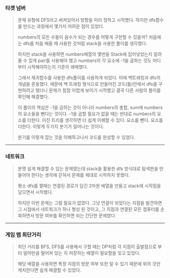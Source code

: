 ### 타겟 넘버

> 문제 유형에 DFS라고 써져있어서 방향을 미리 정하고 시작헀다. 하지만 dfs함수를 만드는 과정에서 몇가지 어려운 점이 있었다.
>
> numbers의 모든 수들이 음수가 되는 경우를 어떻게 구현할 수 있을까? 처음에는 dfs를 처음 배울 때 사용한 것처럼 stack을 사용한 풀이를 생각했다.
>
> 하지만 stack을 사용하면 numbers배열의 몇번을 Stack에 집어넣었는지 알려줄 수 있게 pair를 사용해야 했고 numbers의 각 요소에 -1을 곱하는 것도 어디부터 시작해야하는지 기준이 애매했다.
>
> 그래서 재귀함수를 사용한 dfs풀이를 사용하게 되었다. 이때 백트래킹과 dfs의 개념을 혼동했다. 때문에 백 트래킹 형식으로 만들어진 코드(틀)안에서 dfs를 구현하려고 했더니 문제가 점점 어렵게 보이기 시작헀고 결국 다른 사람의 풀이를 확인해 해결했다.
>
> 이 풀이의 핵심은 -1을 곱하는 것이 아니라 numbers의 총합, sum에 numbers의 요소들을 뺀다는 것이다. -1을 곱할 필요가 없을 때는 반대로 numbers의 요소를 더한다.
> 이진 트리를 생각하면 더 쉽게 이해할 수 있다. 요소를 뺀다. 요소를 더한다. 이렇게 두가지 분기가 일어나는 것이다.
>
> 분기를 이렇게 잡는 것을 이해하고나서 코드를 완성할 수 있었다.

---

### 네트워크

> 분명 쉽게 해결할 수 있는 문제였는데 stack을 활용한 dfs 방식대로 탐색판을 만들어야 한다는 생각에 갇혀서 문제를 제대로 시작하지 못했다.
>
> 평소 dfs를 짤때는 연결된 경로가 담긴 2차원 배열을 만들고 stack에 시작점을 담으면서 시작했다.
>
> 하지만 이번 문제는 그럴 필요가 없었다. 그냥 연결이 되었다는 지점을 발견하면 그 시점에서 네트워크가 하나 형성 된 것이고, 그 지점과 연결된 모든 컴퓨터를 순회하면서 방문 여부를 확인하면 되는 간단한 문제였다.

---

### 게임 맵 최단거리

> 최단 거리를 BFS, DFS를 사용해서 구할 때는 DP처럼 각 지점이 출발점으로 부터 얼마만큼 떨어져 있는 지 저장하는 배열이 필요함을 잊고 있었다.
>
> 해당 배열을 사용하면 특정 지점의 방문 여부 또한 알 수 있기 때문에 위의 것만 캐치한다면 쉽게 해결할 수 있었다.
